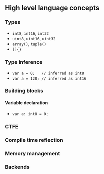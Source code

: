 ## High level language concepts

### Types

* `int8`, `int16`, `int32`
* `uint8`, `uint16`, `uint32`
* `array()`, `tuple()`
* `[]{}`

### Type inference

* `var a = 0;   // inferred as int8`
* `var a = 128; // inferred as int16`

### Building blocks

#### Variable declaration
* `var a: int8 = 0;`

### CTFE

### Compile time reflection

### Memory management

### Backends
